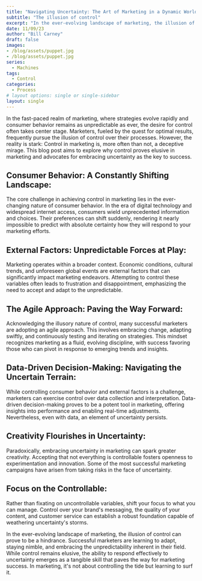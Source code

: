 ```yaml
---
title: "Navigating Uncertainty: The Art of Marketing in a Dynamic World"
subtitle: "The illusion of control"
excerpt: "In the ever-evolving landscape of marketing, the illusion of control can prove to be a hindrance. Successful marketers are learning to adapt, staying nimble, and embracing the unpredictability inherent in their field."
date: 11/09/23
author: "Bill Carney"
draft: false
images:
- /blog/assets/puppet.jpg
- /blog/assets/puppet.jpg
series:
  - Machines
tags:
  - Control
categories:
  - Process
# layout options: single or single-sidebar
layout: single
---
```


In the fast-paced realm of marketing, where strategies evolve rapidly and consumer behavior remains as unpredictable as ever, the desire for control often takes center stage. Marketers, fueled by the quest for optimal results, frequently pursue the illusion of control over their processes. However, the reality is stark: Control in marketing is, more often than not, a deceptive mirage. This blog post aims to explore why control proves elusive in marketing and advocates for embracing uncertainty as the key to success.

## Consumer Behavior: A Constantly Shifting Landscape:
The core challenge in achieving control in marketing lies in the ever-changing nature of consumer behavior. In the era of digital technology and widespread internet access, consumers wield unprecedented information and choices. Their preferences can shift suddenly, rendering it nearly impossible to predict with absolute certainty how they will respond to your marketing efforts.

## External Factors: Unpredictable Forces at Play:
Marketing operates within a broader context. Economic conditions, cultural trends, and unforeseen global events are external factors that can significantly impact marketing endeavors. Attempting to control these variables often leads to frustration and disappointment, emphasizing the need to accept and adapt to the unpredictable.

## The Agile Approach: Paving the Way Forward:
Acknowledging the illusory nature of control, many successful marketers are adopting an agile approach. This involves embracing change, adapting swiftly, and continuously testing and iterating on strategies. This mindset recognizes marketing as a fluid, evolving discipline, with success favoring those who can pivot in response to emerging trends and insights.

## Data-Driven Decision-Making: Navigating the Uncertain Terrain:
While controlling consumer behavior and external factors is a challenge, marketers can exercise control over data collection and interpretation. Data-driven decision-making proves to be a potent tool in marketing, offering insights into performance and enabling real-time adjustments. Nevertheless, even with data, an element of uncertainty persists.

## Creativity Flourishes in Uncertainty:
Paradoxically, embracing uncertainty in marketing can spark greater creativity. Accepting that not everything is controllable fosters openness to experimentation and innovation. Some of the most successful marketing campaigns have arisen from taking risks in the face of uncertainty.

## Focus on the Controllable:
Rather than fixating on uncontrollable variables, shift your focus to what you can manage. Control over your brand's messaging, the quality of your content, and customer service can establish a robust foundation capable of weathering uncertainty's storms.

In the ever-evolving landscape of marketing, the illusion of control can prove to be a hindrance. Successful marketers are learning to adapt, staying nimble, and embracing the unpredictability inherent in their field. While control remains elusive, the ability to respond effectively to uncertainty emerges as a tangible skill that paves the way for marketing success. In marketing, it's not about controlling the tide but learning to surf it.